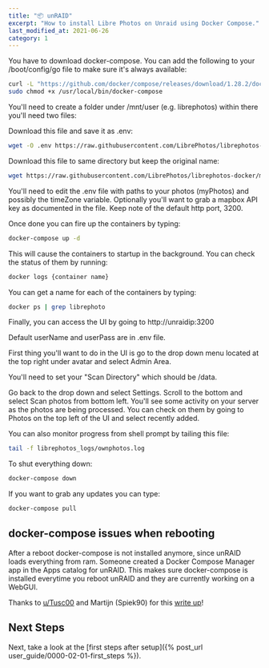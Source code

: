 ```yaml
---
title: "📦 unRAID"
excerpt: "How to install Libre Photos on Unraid using Docker Compose."
last_modified_at: 2021-06-26
category: 1
---
```


You have to download docker-compose. You can add the following to your /boot/config/go file to make sure it's always available:

```bash
curl -L "https://github.com/docker/compose/releases/download/1.28.2/docker-compose-$(uname -s)$(uname -m)" -o /usr/local/bin/docker-compose`
sudo chmod +x /usr/local/bin/docker-compose
```

You'll need to create a folder under /mnt/user (e.g. librephotos) within there you'll need two files:

Download this file and save it as .env:

```bash
wget -O .env https://raw.githubusercontent.com/LibrePhotos/librephotos-docker/main/librephotos.env
```

​Download this file to same directory but keep the original name:

```bash
wget https://raw.githubusercontent.com/LibrePhotos/librephotos-docker/main/docker-compose.yml`
```

You'll need to edit the .env file with paths to your photos (myPhotos) and possibly the timeZone variable. Optionally you'll want to grab a mapbox API key as documented in the file. Keep note of the default http port, 3200.

​Once done you can fire up the containers by typing:

```bash
docker-compose up -d
```

This will cause the containers to startup in the background. You can check the status of them by running:

```bash
docker logs {container name}
```

You can get a name for each of the containers by typing:

```bash
docker ps | grep librephoto
```

Finally, you can access the UI by going to http://unraidip:3200

Default userName and userPass are in .env file.

First thing you'll want to do in the UI is go to the drop down menu located at the top right under avatar and select Admin Area.

You'll need to set your "Scan Directory" which should be /data.

Go back to the drop down and select Settings. Scroll to the bottom and select Scan photos from bottom left. You'll see some activity on your server as the photos are being processed. You can check on them by going to Photos on the top left of the UI and select recently added.
​

You can also monitor progress from shell prompt by tailing this file:

```bash
tail -f librephotos_logs/ownphotos.log
```

To shut everything down:

```bash
docker-compose down
```

If you want to grab any updates you can type:

```bash
docker-compose pull
```

## docker-compose issues when rebooting

After a reboot docker-compose is not installed anymore, since unRAID loads everything from ram. Someone created a Docker Compose Manager app in the Apps catalog for unRAID. This makes sure docker-compose is installed everytime you reboot unRAID and they are currently working on a WebGUI.

Thanks to [u/Tusc00](https://old.reddit.com/user/Tusc00) and Martijn (Spiek90) for this [write up](https://old.reddit.com/r/unRAID/comments/knaniy/librephotos/goeyy4l/)!

## Next Steps

Next, take a look at the [first steps after setup]({% post_url user_guide/0000-02-01-first_steps %}).
